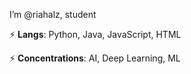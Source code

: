 I’m @riahalz, student

⚡ <b>Langs</b>: Python, Java, JavaScript, HTML

⚡ <b>Concentrations</b>: AI, Deep Learning, ML

<!---
riahalz/riahalz is a ✨ special ✨ repository because its `README.md` (this file) appears on your GitHub profile.
You can click the Preview link to take a look at your changes.
--->
